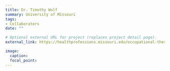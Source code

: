 ```yaml
---
title: Dr. Timothy Wolf
summary: University of Missouri
tags:
- Collaborators
date: ""

# Optional external URL for project (replaces project detail page).
external_link: https://healthprofessions.missouri.edu/occupational-therapy/research/faculty-research-labs/performance-participation-and-neurorehabilitation-laboratory/

image:
  caption: 
  focal_point: 
---
```

